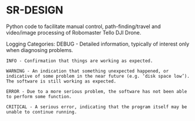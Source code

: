 # SR-DESIGN

Python code to facilitate manual control, path-finding/travel and video/image processing of Robomaster Tello DJI Drone.

Logging Categories:
    DEBUG - Detailed information, typically of interest only when diagnosing problems.
    
    INFO - Confirmation that things are working as expected.
    
    WARNING - An indication that something unexpected happened, or indicative of some problem in the near future (e.g. ‘disk space low’). The software is still working as expected.
    
    ERROR - Due to a more serious problem, the software has not been able to perform some function.
    
    CRITICAL - A serious error, indicating that the program itself may be unable to continue running.

